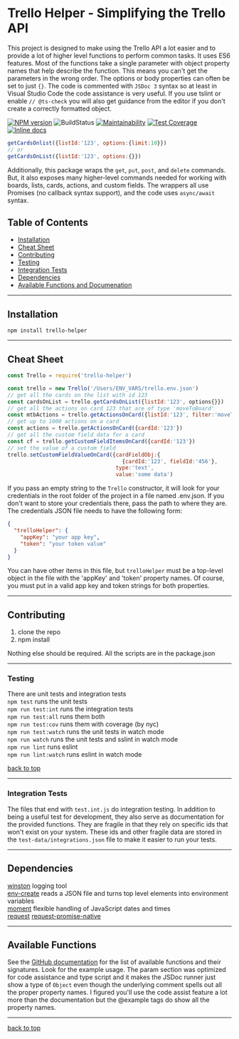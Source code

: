 # Trello Helper - Simplifying the Trello API 

This project is designed to make using the Trello API a lot easier and to provide a lot of higher level functions to perform common tasks. It uses ES6 features. Most of the functions take a single parameter with object property names that help describe the function. This means you can't get the parameters in the wrong order. The options or body properties can often be set to just `{}`. The code is commented with `JSDoc 3` syntax so at least in Visual Studio Code the code assistance is very useful. If you use tslint or enable `// @ts-check` you will also get guidance from the editor if you don't create a correctly formatted object.  

[![NPM version](https://img.shields.io/npm/v/env-create.svg?style=flat-square)](~https://www.npmjs.com/package/trello-helper~) 
![BuildStatus](https://img.shields.io/travis/Rolias/trello-helper.svg)
[![Maintainability](https://api.codeclimate.com/v1/badges/e47a44c7fddbfc81398f/maintainability)](https://codeclimate.com/github/Rolias/trello-helper/maintainability)
[![Test Coverage](https://api.codeclimate.com/v1/badges/e47a44c7fddbfc81398f/test_coverage)](https://codeclimate.com/github/Rolias/trello-helper/test_coverage)
[![Inline docs](https://inch-ci.org/github/Rolias/env-create.svg?branch=master)](https://github.com/Rolias/env-create)


```javascript
getCardsOnlist({listId:'123', options:{limit:10}})
// or
getCardsOnList({listId:'123', options:{}})
```

Additionally, this package wraps the `get`, `put`, `post`, and `delete` commands. But, it also exposes many higher-level  commands needed for working with boards, lists, cards, actions, and custom fields. The wrappers all use Promises (no callback syntax support), and the code uses `async/await` syntax.

## Table of Contents
- [Installation](#installation)  
- [Cheat Sheet](#cheat-sheet)  
- [Contributing](#contributing)  
- [Testing](#testing)  
- [Integration Tests](#integration-teests)  
- [Dependencies](#dependencies)  
- [Available Functions and Documenation](#available-functions)  

---

## Installation

`npm install trello-helper`

---

## Cheat Sheet

```javascript
const Trello = require('trello-helper')

const trello = new Trello('/Users/ENV_VARS/trello.env.json') 
// get all the cards on the list with id 123
const cardsOnList = trello.getCardsOnList({listId:'123', options{}})
// get all the actions on card 123 that are of type 'moveToBoard'
const mtbActions = trello.getActionsOnCard({listId:'123', filter:'moveToBoard'})
// get up to 1000 actions on a card
const actions = trello.getActionsOnCard({cardId:'123'})
// get all the custom field data for a card
const cf = trello.getCustomFieldItemsOnCard({cardId:'123'})
// set the value of a custom field  
trello.setCustomFieldValueOnCard({cardFieldObj:{
                                    {cardId:'123', fieldId:'456'}, 
                                  type:'text', 
                                  value:'some data')
```

If you pass an empty string to the `Trello` constructor, it will look for your credentials in the root folder of the project in a file named .env.json. If you don't want to store your credentials there, pass the path to where they are. The credentials JSON file needs to have the following form:

```JSON
{
  "trelloHelper": {
    "appKey": "your app key",
    "token": "your token value"
  }
}
```

You can have other items in this file, but `trelloHelper` must be a top-level object in the file with the 'appKey' and 'token' property names. Of course, you must put in a valid app key and token strings for both properties.  

---

## Contributing

1. clone the repo
2. npm install 

Nothing else should be required. All the scripts are in the package.json

---

### Testing

There are unit tests and integration tests  
`npm test` runs the unit tests  
`npm run test:int` runs the integration tests  
`npm run test:all` runs them both  
`npm run test:cov` runs them with coverage (by nyc)  
`npm run test:watch` runs the unit tests in watch mode  
`npm run watch` runs the unit tests and sslint in watch mode  
`npm run lint` runs eslint  
`npm run lint:watch` runs eslint in watch mode  

[back to top](#table-of-contents)

---

### Integration Tests

The files that end with `test.int.js` do integration testing. In addition to being a useful test for development, they also serve as documentation for the provided functions. They are fragile in that they rely on specific ids that won't exist on your system. These ids and other fragile data are stored in the `test-data/integrations.json` file to make it easier to run your tests.

---

## Dependencies

[winston](https://www.npmjs.com/package/winston)  logging tool  
[env-create](https://www.npmjs.com/package/env-create) reads a JSON file and turns top level elements into environment variables  
[moment](https://www.npmjs.com/package/moment) flexible handling of JavaScript dates and times  
[request](https://www.npmjs.com/package/request)
[request-promise-native](https://www.npmjs.com/package/request-promise-native)

---

## Available Functions

See the [GitHub documentation]( https://htmlpreview.github.io/?https://raw.githubusercontent.com/Rolias/trello-helper/master/documentation/module-src_trello-TrelloPlus.html) for the list of available functions and their signatures. Look for the example usage. The param section was optimized for code assistance and type script and it makes the JSDoc runner just show a type of `Object` even though the underlying comment spells out all the proper property names. I figured you'll use the code assist feature a lot more than the documentation but the @example tags do show all the property names.

---
[back to top](#table-of-contents)
